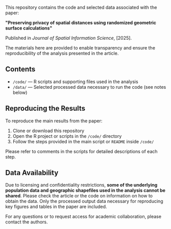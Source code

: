 This repository contains the code and selected data associated with the paper:

**"Preserving privacy of spatial distances using randomized geometric surface calculations"**  

Published in *Journal of Spatial Information Science*, [2025].  

The materials here are provided to enable transparency and ensure the reproducibility of the analysis presented in the article.

## Contents

- `/code/` — R scripts and supporting files used in the analysis  
- `/data/` — Selected processed data necessary to run the code (see notes below)

## Reproducing the Results

To reproduce the main results from the paper:

1. Clone or download this repository
2. Open the R project or scripts in the `/code/` directory
3. Follow the steps provided in the main script or `README` inside `/code/`

Please refer to comments in the scripts for detailed descriptions of each step.

## Data Availability

Due to licensing and confidentiality restrictions, **some of the underlying population data and geographic shapefiles used in the analysis cannot be shared**. Please check the article or the code on information on how to obtain the data. Only the processed output data necessary for reproducing key figures and tables in the paper are included. 

For any questions or to request access for academic collaboration, please contact the authors.

